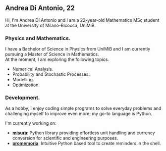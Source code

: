 ## Andrea Di Antonio, 22

Hi, I'm Andrea Di Antonio and I am a 22-year-old Mathematics MSc student at the University of Milano-Bicocca, UniMiB. 

### Physics and Mathematics.

I have a Bachelor of Science in Physics from UniMiB and I am currently pursuing a Master of Science in Mathematics.  
At the moment, I am exploring the following topics.
* Numerical Analysis.
* Probability and Stochastic Processes.
* Modelling.
* Optimization.

### Development.

As a hobby, I enjoy coding simple programs to solve everyday problems and challenging myself to improve even more; my go-to language is Python.  

I'm currently working on:
- [**misura**](https://github.com/diantonioandrea/misura): Python library providing effortless unit handling and currency conversion for scientific and engineering purposes.
- [**promemoria**](https://github.com/diantonioandrea/promemoria): Intuitive Python based tool to create reminders in the shell.

